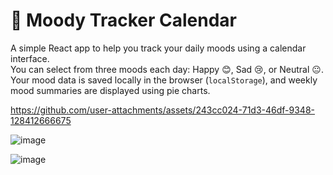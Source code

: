 # 🧠 Moody Tracker Calendar

A simple React app to help you track your daily moods using a calendar interface.  
You can select from three moods each day: Happy 😊, Sad 😢, or Neutral 😐. Your mood data is saved locally in the browser (`localStorage`), and weekly mood summaries are displayed using pie charts.



https://github.com/user-attachments/assets/243cc024-71d3-46df-9348-128412666675






![image](https://github.com/user-attachments/assets/ee46189b-9736-43f7-9b06-fdbfa88b2043)

![image](https://github.com/user-attachments/assets/bab6a534-d71f-489b-af89-241b6f578f63)
